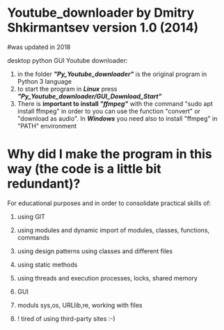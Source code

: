 # Youtube_downloader by Dmitry Shkirmantsev version 1.0 (2014)
#was updated in 2018

desktop python GUI Youtube downloader:
1) in the folder **_"Py_Youtube_downloader"_** is the original
 program in Python 3 language
2) to start the program in **_Linux_** press _**"Py_Youtube_downloader/GUI_Download_Start"**_
3) There is **important to install _"ffmpeg"_** with the command "sudo apt install ffmpeg" in order to
   you can use the function "convert" or "download as audio".
    In **_Windows_** you need also to install "ffmpeg" in "PATH" environment
   
# Why did I make the program in this way (the code is a little bit redundant)?

  For educational purposes and in order to consolidate practical skills of:
   
1) using GIT
2) using modules and dynamic import of modules, classes, functions, commands
3) using design patterns using classes and different files
4) using static methods
5) using threads and execution processes, locks, shared memory
6) GUI
7) moduls sys,os, URLlib,re, working with files

8) ! tired of using third-party sites :-)


